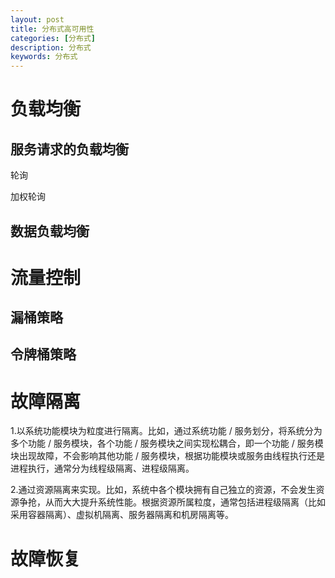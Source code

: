 ```yaml
---
layout: post
title: 分布式高可用性
categories: [分布式]
description: 分布式
keywords: 分布式
---
```


# 负载均衡



## 服务请求的负载均衡

轮询 

加权轮询

## 数据负载均衡





# 流量控制

## 漏桶策略

## 令牌桶策略



# 故障隔离



1.以系统功能模块为粒度进行隔离。比如，通过系统功能 / 服务划分，将系统分为多个功能 / 服务模块，各个功能 / 服务模块之间实现松耦合，即一个功能 / 服务模块出现故障，不会影响其他功能 / 服务模块，根据功能模块或服务由线程执行还是进程执行，通常分为线程级隔离、进程级隔离。

2.通过资源隔离来实现。比如，系统中各个模块拥有自己独立的资源，不会发生资源争抢，从而大大提升系统性能。根据资源所属粒度，通常包括进程级隔离（比如采用容器隔离）、虚拟机隔离、服务器隔离和机房隔离等。

# 故障恢复